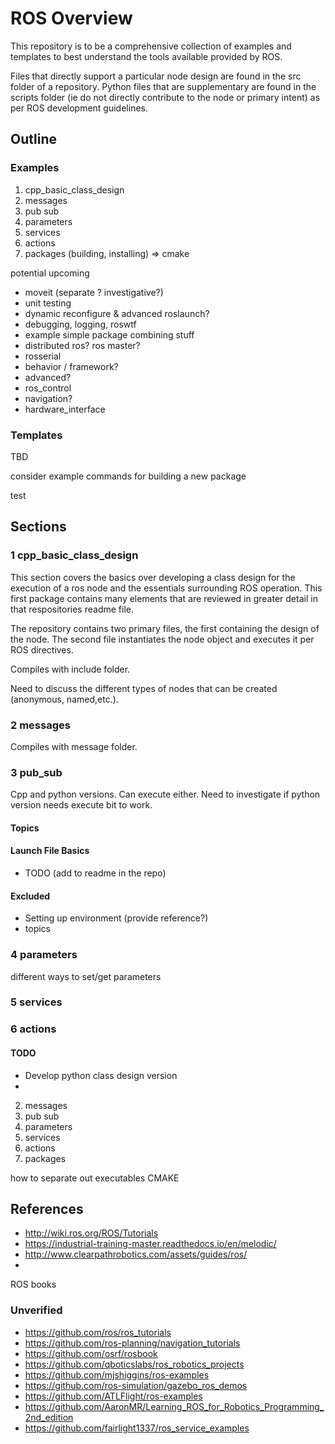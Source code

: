 # ROS Overview


This repository is to be a comprehensive collection of examples and templates to best understand the tools available provided by ROS.  


Files that directly support a particular node design are found in the src folder of a repository.  Python files that are supplementary are found in the scripts folder (ie do not directly contribute to the node or primary intent) as per ROS development guidelines.

## Outline


### Examples

1. cpp_basic_class_design
2. messages
3. pub sub
4. parameters
5. services
6. actions
7. packages (building, installing) => cmake

potential upcoming

- moveit (separate ? investigative?)
- unit testing
- dynamic reconfigure & advanced roslaunch?
- debugging, logging, roswtf
- example simple package combining stuff
- distributed ros? ros master?
- rosserial
- behavior / framework?
- advanced?
- ros_control
- navigation?
- hardware_interface



### Templates

TBD


consider example commands for building a new package

test


## Sections

### 1 cpp_basic_class_design

This section covers the basics over developing a class design for the execution of a ros node and the essentials surrounding ROS operation.  This first package contains many elements that are reviewed in greater detail in that respositories readme file.

The repository contains two primary files, the first containing the design of the node.  The second file instantiates the node object and executes it per ROS directives.

Compiles with include folder.

Need to discuss the different types of nodes that can be created (anonymous, named,etc.).  

### 2 messages

Compiles with message folder.

### 3 pub_sub

Cpp and python versions.  Can execute either.
Need to investigate if python version needs execute bit to work.

#### Topics


#### Launch File Basics

- TODO (add to readme in the repo)

#### Excluded

- Setting up environment (provide reference?)
- topics



### 4 parameters

different ways to set/get parameters

### 5 services


### 6 actions




#### TODO

- Develop python class design version
- 




2. messages
3. pub sub
4. parameters
5. services
6. actions
7. packages


how to separate out executables
CMAKE


## References

- http://wiki.ros.org/ROS/Tutorials
- https://industrial-training-master.readthedocs.io/en/melodic/
- http://www.clearpathrobotics.com/assets/guides/ros/
- 

ROS books

### Unverified 

- https://github.com/ros/ros_tutorials
- https://github.com/ros-planning/navigation_tutorials
- https://github.com/osrf/rosbook
- https://github.com/qboticslabs/ros_robotics_projects
- https://github.com/mjshiggins/ros-examples
- https://github.com/ros-simulation/gazebo_ros_demos
- https://github.com/ATLFlight/ros-examples
- https://github.com/AaronMR/Learning_ROS_for_Robotics_Programming_2nd_edition
- https://github.com/fairlight1337/ros_service_examples
